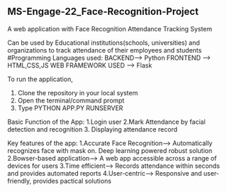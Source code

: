 ## MS-Engage-22_Face-Recognition-Project
A web application with Face Recognition Attendance Tracking System 

Can be used by Educational institutions(schools, universities) and organizations to track attendance of their employees and students
#Programming Languages used:
BACKEND--> Python
FRONTEND --> HTML,CSS,JS
WEB FRAMEWORK USED --> Flask

To run the application,
1. Clone the repository in your local system
2. Open the terminal/command prompt
3. Type PYTHON APP.PY RUNSERVER

Basic Function of the App:
1.Login user
2.Mark Attendance by facial detection and recognition
3. Displaying attendance record

Key features of the app:
1.Accurate Face Recognition--> Automatically recognizes face with mask on. Deep learning powered robust solution
2.Bowser-based application--> A web app accessible across a range of devices for users
3.Time efficient--> Records attendance within seconds and provides automated reports
4.User-centric--> Responsive and user-friendly, provides pactical solutions
